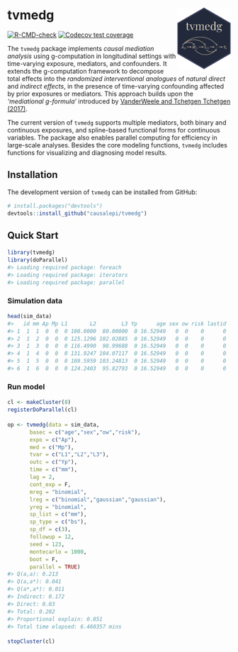 
<!-- README.md is generated from README.Rmd. Please edit that file -->

# tvmedg <img src="man/figures/logo.png" align="right" height="139"/>

<!-- badges: start -->

[![R-CMD-check](https://github.com/causalepi/tvmedg/actions/workflows/R-CMD-check.yaml/badge.svg)](https://github.com/causalepi/tvmedg/actions/workflows/R-CMD-check.yaml)
[![Codecov test
coverage](https://codecov.io/gh/causalepi/tvmedg/graph/badge.svg)](https://app.codecov.io/gh/causalepi/tvmedg)

<!-- badges: end -->

The `tvmedg` package implements *causal mediation analysis* using
g-computation in longitudinal settings with time-varying exposure,
mediators, and confounders. It extends the g-computation framework to
decompose total effects into the *randomized interventional analogues*
of *natural direct* and *indirect effects*, in the presence of
time-varying confounding affected by prior exposures or mediators. This
approach builds upon the *‘mediational g-formula’* introduced by
[VanderWeele and Tchetgen Tchetgen
(2017)](https://academic.oup.com/jrsssb/article/79/3/917/7040673).

The current version of `tvmedg` supports multiple mediators, both binary
and continuous exposures, and spline-based functional forms for
continuous variables. The package also enables parallel computing for
efficiency in large-scale analyses. Besides the core modeling functions,
`tvmedg` includes functions for visualizing and diagnosing model
results.

## Installation

The development version of `tvmedg` can be installed from GitHub:

``` r
# install.packages("devtools")
devtools::install_github("causalepi/tvmedg")
```

## Quick Start

``` r
library(tvmedg)
library(doParallel)
#> Loading required package: foreach
#> Loading required package: iterators
#> Loading required package: parallel
```

### Simulation data

``` r
head(sim_data)
#>   id mm Ap Mp L1       L2        L3 Yp      age sex ow risk lastid
#> 1  1  1  0  0  0 100.0000  80.00000  0 16.52949   0  0    0      0
#> 2  1  2  0  0  0 125.1296 102.02885  0 16.52949   0  0    0      0
#> 3  1  3  0  0  0 116.4990  98.99688  0 16.52949   0  0    0      0
#> 4  1  4  0  0  0 131.9247 104.07117  0 16.52949   0  0    0      0
#> 5  1  5  0  0  0 109.5959 103.24813  0 16.52949   0  0    0      0
#> 6  1  6  0  0  0 124.2403  95.82793  0 16.52949   0  0    0      0
```

### Run model

``` r
cl <- makeCluster(8)
registerDoParallel(cl)

op <- tvmedg(data = sim_data,
       basec = c("age","sex","ow","risk"),
       expo = c("Ap"),
       med = c("Mp"),
       tvar = c("L1","L2","L3"),
       outc = c("Yp"),
       time = c("mm"),
       lag = 2,
       cont_exp = F,
       mreg = "binomial",
       lreg = c("binomial","gaussian","gaussian"),
       yreg = "binomial",
       sp_list = c("mm"),
       sp_type = c("bs"),
       sp_df = c(3),
       followup = 12,
       seed = 123,
       montecarlo = 1000,
       boot = F,
       parallel = TRUE)
#> Q(a,a): 0.213 
#> Q(a,a*): 0.041 
#> Q(a*,a*): 0.011 
#> Indirect: 0.172 
#> Direct: 0.03 
#> Total: 0.202 
#> Proportional explain: 0.851 
#> Total time elapsed: 6.460357 mins

stopCluster(cl)
```
